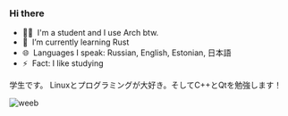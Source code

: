 ### Hi there

- 🧑‍🦲 &nbsp;I'm a student and I use Arch btw.
- 🌱 &nbsp;I’m currently learning Rust
- 🌐 &nbsp;Languages I speak: Russian, English, Estonian, 日本語
- ⚡ &nbsp;Fact: I like studying

学生です。
Linuxとプログラミングが大好き。そしてC++とQtを勉強します！

![weeb](https://c.tenor.com/BJ-9w-MUVCMAAAAC/tis100-sad.gif)



